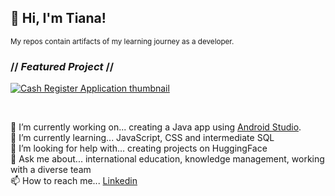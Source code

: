 ## :star2: Hi, I'm Tiana!
<sup>My repos contain artifacts of my learning journey as a developer.</sup>

### // ***Featured Project*** //


<a href="https://github.com/t4tiana/cash-register-application/blob/main/README.md">![Cash Register Application thumbnail](https://github.com/t4tiana/t4tiana/assets/118233338/2fa0fd63-4881-4587-861f-3be9a0d2a2e0)</a>




<br>

🔭 I’m currently working on... creating a Java app using [Android Studio](https://developer.android.com/studio?gad_source=1&gclid=CjwKCAiArLyuBhA7EiwA-qo80AAHyh5Wpg9OksUo1toz-dS-jJVh0i0PP6Jg0OXAOkuLKJlazOcNyRoCinYQAvD_BwE&gclsrc=aw.ds). <br>
🌱 I’m currently learning... JavaScript, CSS and intermediate SQL  <br>
🤔 I’m looking for help with... creating projects on HuggingFace  <br>
💬 Ask me about... international education, knowledge management, working with a diverse team  <br>
📫 How to reach me... [Linkedin](https://www.linkedin.com/in/tianasilva/)
